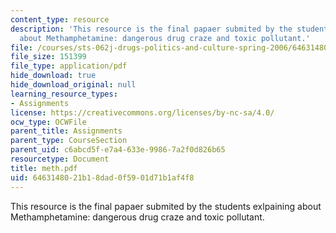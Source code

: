 ```yaml
---
content_type: resource
description: 'This resource is the final papaer submited by the students exlpaining
  about Methamphetamine: dangerous drug craze and toxic pollutant.'
file: /courses/sts-062j-drugs-politics-and-culture-spring-2006/6463148021b18dad0f5901d71b1af4f8_meth.pdf
file_size: 151399
file_type: application/pdf
hide_download: true
hide_download_original: null
learning_resource_types:
- Assignments
license: https://creativecommons.org/licenses/by-nc-sa/4.0/
ocw_type: OCWFile
parent_title: Assignments
parent_type: CourseSection
parent_uid: c6abcd5f-e7a4-633e-9986-7a2f0d826b65
resourcetype: Document
title: meth.pdf
uid: 64631480-21b1-8dad-0f59-01d71b1af4f8
---
```

This resource is the final papaer submited by the students exlpaining about Methamphetamine: dangerous drug craze and toxic pollutant.